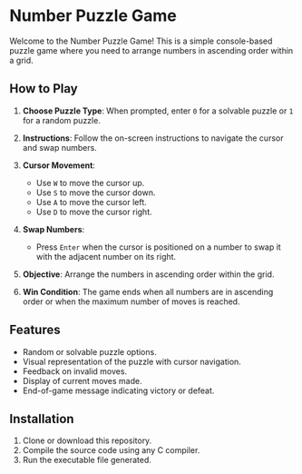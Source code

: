 # Number Puzzle Game

Welcome to the Number Puzzle Game! This is a simple console-based puzzle game where you need to arrange numbers in ascending order within a grid.

## How to Play

1. **Choose Puzzle Type**: When prompted, enter `0` for a solvable puzzle or `1` for a random puzzle.

2. **Instructions**: Follow the on-screen instructions to navigate the cursor and swap numbers.

3. **Cursor Movement**:
   - Use `W` to move the cursor up.
   - Use `S` to move the cursor down.
   - Use `A` to move the cursor left.
   - Use `D` to move the cursor right.
   
4. **Swap Numbers**:
   - Press `Enter` when the cursor is positioned on a number to swap it with the adjacent number on its right.

5. **Objective**: Arrange the numbers in ascending order within the grid.

6. **Win Condition**: The game ends when all numbers are in ascending order or when the maximum number of moves is reached.

## Features

- Random or solvable puzzle options.
- Visual representation of the puzzle with cursor navigation.
- Feedback on invalid moves.
- Display of current moves made.
- End-of-game message indicating victory or defeat.

## Installation

1. Clone or download this repository.
2. Compile the source code using any C compiler.
3. Run the executable file generated.


